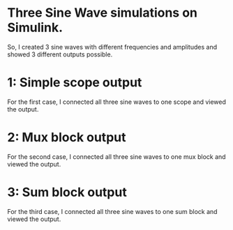 # Three Sine Wave simulations on Simulink.
So, I created 3 sine waves with different frequencies and amplitudes and showed 3 different outputs possible.
# 1: Simple scope output
For the first case, I connected all three sine waves to one scope and viewed the output.

# 2: Mux block output
For the second case, I connected all three sine waves to one mux block and viewed the output.

# 3: Sum block output
For the third case, I connected all three sine waves to one sum block and viewed the output.
